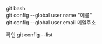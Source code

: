 git bash  
git config --global user.name "이름"  
git config --global user.email 메일주소  

확인
git config --list


